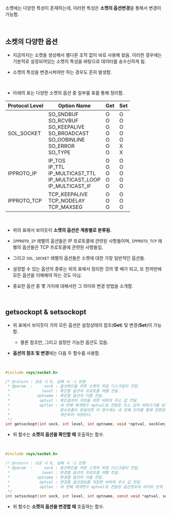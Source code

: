 소켓에는 다양한 특성이 존재하는데, 이러한 특성은 **소켓의 옵션변경**을 통해서 변경이 가능함. <br>

<br>

## 소켓의 다양한 옵션 

* 지금까지는 소켓을 생성해서 별다른 조작 없이 바로 사용해 왔음. 이러한 경우에는 기본적로 설정되어있는 소켓의 특성을 바탕으로 데이터를 송수신하게 됨.

* 소켓의 특성을 변경시켜야만 하는 경우도 흔히 발생함. 

<br>

* 아래의 표는 다양한 소켓의 옵션 중 일부를 표를 통해 정리함.

| Protocol Level 	| Option Name 	| Get 	| Set 	|
|---	|---	|---	|---	|
| SOL_SOCKET 	| SO_SNDBUF<br>SO_RCVBUF<br>SO_KEEPALIVE<br>SO_BROADCAST<br>SO_OOBINLINE<br>SO_ERROR<br>SO_TYPE 	| O<br>O<br>O<br>O<br>O<br>O<br>O 	| O<br>O<br>O<br>O<br>O<br>X<br>X 	|
| IPPROTO_IP 	| IP_TOS<br>IP_TTL<br>IP_MULTICAST_TTL<br>IP_MULTICAST_LOOP<br>IP_MULTICAST_IF 	| O<br>O<br>O<br>O<br>O 	| O<br>O<br>O<br>O<br>O 	|
| IPPROTO_TCP 	| TCP_KEEPALIVE<br>TCP_NODELAY<br>TCP_MAXSEG 	| O<br>O<br>O 	| O<br>O<br>O 	|

<br>

* 위의 표에서 보이듯이 **소켓의 옵션은 계층별로 분류됨.**

* `IPPROTO_IP` 레벨의 옵션들은 IP 프로토콜에 관련된 사항들이며, `IPPROTO_TCP` 레벨의 옵션들은 TCP 프로토콜에 관련된 사항들임.

* 그리고 `SOL_SOCKET` 레벨의 옵션들은 소켓에 대한 가장 일반적인 옵션들.

* 설정할 수 있는 옵션의 종류는 위의 표에서 정리한 것의 몇 배가 되고, 또 한꺼번에 모든 옵션을 이해해야 하는 것도 아님.

* 중요한 옵션 중 몇 가지에 대해서만 그 의미와 변경 방법을 소개함.

<br>

## getsockopt & setsockopt

* 위 표에서 보이듯이 거의 모든 옵션은 설정상태의 참조(**Get**) 및 변경(**Set**)이 가능함. 

  - 물론 참조만, 그리고 설정만 가능한 옵션도 있음.

* **옵션의 참조 및 변경**에는 다음 두 함수를 사용함.

<br>

```C
#include <sys/socket.h>

/* @return : 성공 시 0, 실패 시 -1 반환
 * @param  :     sock : 옵션확인을 위한 소켓의 파일 디스크립터 전달.
 *              level : 확인할 옵션의 프로토콜 레벨 전달.
 *            optname : 확인할 옵션의 이름 전달.
 *             optval : 확인결과의 저장을 위한 버퍼의 주소 값 전달.
 *             optlen : 네 번째 매개변수 optval로 전달된 주소 값의 버퍼크기를 담고 잇는 변수의 주소 값 전달.
 *                      함수호출이 완료되면 이 변수에는 네 번째 인자를 통해 반환된 옵션정보의 크기가 바이트 단위로
 *                      계산되어 저장된다.
 */
int getsockopt(int sock, int level, int optname, void *optval, socklen_t *optlen);
```
* 위 함수는 **소켓의 옵션을 확인할 때** 호출하는 함수.

<br>

```C
#include <sys/socket.h>

/* @return : 성공 시 0, 실패 시 -1 반환
 * @param  :     sock : 옵션확인을 위한 소켓의 파일 디스크립터 전달.
 *              level : 변경할 옵션의 프로토콜 레벨 전달.
 *            optname : 변경할 옵션의 이름 전달.
 *             optval : 변경할 옵션정보를 저장한 버퍼의 주소 값 전달.
 *             optlen : 네 번째 매개변수 optval로 전달된 옵션정보의 바이트 단위 크기 전달.
 */
int setsockopt(int sock, int level, int optname, const void *optval, socklen_t optlen);
```
* 위 함수는 **소켓의 옵션을 변경할 때** 호출하는 함수.

